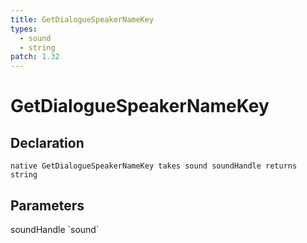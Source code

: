 ```yaml
---
title: GetDialogueSpeakerNameKey
types:
  - sound
  - string
patch: 1.32
---
```


# GetDialogueSpeakerNameKey

## Declaration

```
native GetDialogueSpeakerNameKey takes sound soundHandle returns string
```

## Parameters
<dl>
  <dt>soundHandle `sound`</dt>
  <dd></dd>
</dl>